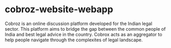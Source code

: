 # cobroz-website-webapp
 Cobroz is an online discussion platform developed for the Indian legal sector. This platform aims to bridge the gap between the common people of India and best legal advice in the country. Cobrox acts as an aggregator to help people navigate through the complexites of legal landscape.
